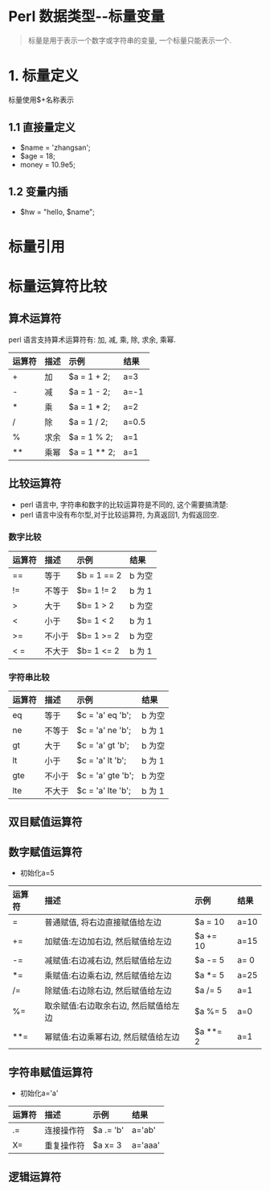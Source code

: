 # Perl 数据类型--标量变量

> 标量是用于表示一个数字或字符串的变量, 一个标量只能表示一个.

# 1. 标量定义

标量使用$+名称表示

## 1.1 直接量定义

* $name = 'zhangsan';
* $age = 18;
* money = 10.9e5;

## 1.2 变量内插

* $hw = "hello, $name";

# 标量引用

# 标量运算符比较

## 算术运算符
perl 语言支持算术运算符有: 加, 减, 乘, 除, 求余, 乘幂.

| 运算符 | 描述 | 示例 | 结果 |
| :--- | :--- |:--- | :--- |
| + | 加 | $a = 1 + 2; | a=3 |
| - | 减 | $a = 1 - 2; | a=-1 |
| * | 乘 | $a = 1 * 2; | a=2 |
| / | 除 | $a = 1 / 2; | a=0.5 |
| % | 求余 | $a = 1 % 2; | a=1 |
| ** | 乘幂 | $a = 1 ** 2; | a=1 |



## 比较运算符
* perl 语言中, 字符串和数字的比较运算符是不同的, 这个需要搞清楚:
* perl 语言中没有布尔型,对于比较运算符, 为真返回1, 为假返回空.

### 数字比较
| 运算符 | 描述 | 示例 | 结果 |
| :--- |:--- |:--- | :--- |
| == | 等于 | $b = 1 == 2 | b 为空  |
| != | 不等于| $b= 1 != 2  | b 为 1 |
| > | 大于 | $b= 1 > 2  | b 为空 |
| < | 小于 | $b= 1 < 2  | b 为 1 |
| >= | 不小于 | $b= 1 >= 2  | b 为空 |
| < = | 不大于 | $b= 1 <= 2  | b 为 1 |


### 字符串比较
| 运算符 | 描述 | 示例 | 结果 |
| :--- |:--- |:--- | :--- |
| eq | 等于 | $c = 'a' eq 'b'; | b 为空  |
| ne | 不等于|$c = 'a' ne 'b';  | b 为 1 |
| gt | 大于 | $c = 'a' gt 'b'; | b 为空 |
| lt | 小于 | $c = 'a' lt 'b';  | b 为 1 |
| gte | 不小于 | $c = 'a' gte 'b';  | b 为空 |
| lte | 不大于 | $c = 'a' lte 'b';  | b 为 1 |


## 双目赋值运算符

## 数字赋值运算符
* 初始化a=5

| 运算符 | 描述 | 示例 | 结果 |
| :--- |:--- |:--- | :--- |
| = | 普通赋值, 将右边直接赋值给左边 | $a = 10 | a=10  |
| += | 加赋值:左边加右边, 然后赋值给左边 | $a += 10 | a=15 |
| -= | 减赋值:右边减右边, 然后赋值给左边 | $a -= 5 | a= 0 |
| *= | 乘赋值:右边乘右边, 然后赋值给左边 | $a *= 5 | a=25 |
| /= | 除赋值:右边除右边, 然后赋值给左边 | $a /= 5 | a=1 |
| %= | 取余赋值:右边取余右边, 然后赋值给左边 | $a %= 5 | a=0  |
| **= | 幂赋值:右边乘幂右边, 然后赋值给左边 | $a **= 2 | a=1 |

## 字符串赋值运算符
* 初始化a='a'

| 运算符 | 描述 | 示例 | 结果 |
| :--- |:--- |:--- | :--- |
| .= | 连接操作符 | $a .= 'b' | a='ab' |
| X= | 重复操作符 | $a x= 3 | a='aaa' |


## 逻辑运算符

























